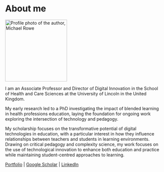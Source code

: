 # About me

<img src="/media/Michael-Rowe-profile.png" alt="Profile photo of the author, Michael Rowe" class="right-aligned-image" style="width: 200px; ">

I am an Associate Professor and Director of Digital Innovation in the School of Health and Care Sciences at the University of Lincoln in the United Kingdom.

My early research led to a PhD investigating the impact of blended learning in health professions education, laying the foundation for ongoing work exploring the intersection of technology and pedagogy.

My scholarship focuses on the transformative potential of digital technologies in education, with a particular interest in how they influence relationships between teachers and students in learning environments. Drawing on critical pedagogy and complexity science, my work focuses on the use of technological innovation to enhance both education and practice while maintaining student-centred approaches to learning.

[Portfolio](https://www.mrowe.co.za/blog/) | [Google Scholar](https://scholar.google.com/citations?user=H6CN3yAAAAAJ&hl=en) | [LinkedIn](https://www.linkedin.com/in/michael-rowe-0a6b814/)

